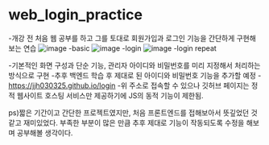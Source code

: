 # web_login_practice
-개강 전 처음 웹 공부를 하고 그를 토대로 회원가입과 로그인 기능을 간단하게 구현해보는 연습
![image](https://github.com/jjh030325/web_login_practice/assets/117177784/aa8327fc-dc8a-451b-80b3-fce9ffcb666a)
-basic
![image](https://github.com/jjh030325/web_login_practice/assets/117177784/33a55336-7148-47f1-b9c3-be4015ed5040)
-login
![image](https://github.com/jjh030325/web_login_practice/assets/117177784/9e60000d-10fc-4219-b30e-b58653fe2280)
-login repeat

-기본적인 화면 구성과 단순 기능, 관리자 아이디와 비밀번호를 미리 지정해서 처리하는 방식으로 구현
-추후 백엔드 학습 후 제대로 된 아이디와 비밀번호 기능을 추가할 예정
-https://jjh030325.github.io/login
-위 주소로 접속할 수 있으나 깃허브 페이지는 정적 웹사이트 호스팅 서비스만 제공하기에 JS의 동적 기능이 제한됨.

ps)짧은 기간이고 간단한 프로젝트였지만, 처음 프론트엔드를 접해보아서 뜻깊었던 것 같고 재미있었다. 부족한 부분이 많은 만큼 추후 제대로 기능이 작동되도록 수정을 해보며 공부해볼 생각이다.
